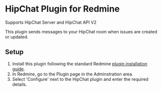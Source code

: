 HipChat Plugin for Redmine
==========================
Supports HipChat Server and HipChat API V2

This plugin sends messages to your HipChat room when issues are created or updated.

Setup
-----

1. Install this plugin following the standard Redmine [plugin installation guide](http://www.redmine.org/wiki/redmine/Plugins).
1. In Redmine, go to the Plugin page in the Adminstration area.
1. Select 'Configure' next to the HipChat plugin and enter the required details.
